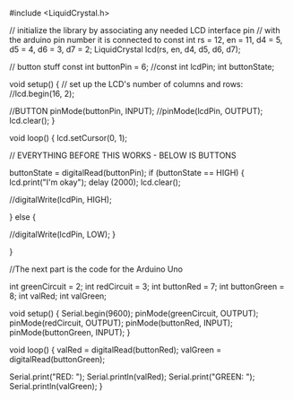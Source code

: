 
#include <LiquidCrystal.h>

// initialize the library by associating any needed LCD interface pin
// with the arduino pin number it is connected to
const int rs = 12, en = 11, d4 = 5, d5 = 4, d6 = 3, d7 = 2;
LiquidCrystal lcd(rs, en, d4, d5, d6, d7);

// button stuff
const int buttonPin = 6;
      //const int lcdPin; 
int buttonState;
  


void setup() {
  // set up the LCD's number of columns and rows:
      //lcd.begin(16, 2);
  
  //BUTTON
   pinMode(buttonPin, INPUT);
      //pinMode(lcdPin, OUTPUT);
  lcd.clear();
}

void loop() {
  lcd.setCursor(0, 1);
  
// EVERYTHING BEFORE THIS WORKS - BELOW IS BUTTONS

buttonState = digitalRead(buttonPin);
 if (buttonState == HIGH) {
    lcd.print("I'm okay");
    delay (2000);
    lcd.clear();
    
   //digitalWrite(lcdPin, HIGH);
   
  } else {
    
   //digitalWrite(lcdPin, LOW);
 }
 
 }

//The next part is the code for the Arduino Uno 

int greenCircuit = 2;
int redCircuit = 3;
int buttonRed = 7;
int buttonGreen = 8;
int valRed;
int valGreen;

void setup() {
  Serial.begin(9600);
  pinMode(greenCircuit, OUTPUT);
  pinMode(redCircuit, OUTPUT);
  pinMode(buttonRed, INPUT);
  pinMode(buttonGreen, INPUT);
}

void loop() {
  valRed = digitalRead(buttonRed);
  valGreen = digitalRead(buttonGreen);
  
  Serial.print("RED: ");
  Serial.println(valRed);
  Serial.print("GREEN: ");
  Serial.println(valGreen);
}

 

